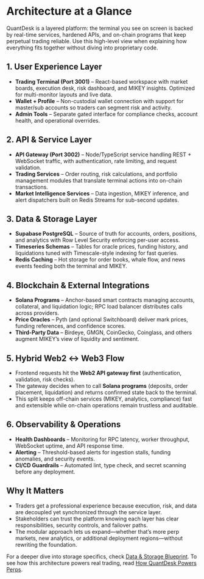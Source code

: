 # Architecture at a Glance

QuantDesk is a layered platform: the terminal you see on screen is backed by real-time services, hardened APIs, and on-chain programs that keep perpetual trading reliable. Use this high-level view when explaining how everything fits together without diving into proprietary code.

## 1. User Experience Layer

- **Trading Terminal (Port 3001)** – React-based workspace with market boards, execution desk, risk dashboard, and MIKEY insights. Optimized for multi-monitor layouts and live data.
- **Wallet + Profile** – Non-custodial wallet connection with support for master/sub accounts so traders can segment risk and activity.
- **Admin Tools** – Separate gated interface for compliance checks, account health, and operational overrides.

## 2. API & Service Layer

- **API Gateway (Port 3002)** – Node/TypeScript service handling REST + WebSocket traffic, with authentication, rate limiting, and request validation.
- **Trading Services** – Order routing, risk calculations, and portfolio management modules that translate terminal actions into on-chain transactions.
- **Market Intelligence Services** – Data ingestion, MIKEY inference, and alert dispatchers built on Redis Streams for sub-second updates.

## 3. Data & Storage Layer

- **Supabase PostgreSQL** – Source of truth for accounts, orders, positions, and analytics with Row Level Security enforcing per-user access.
- **Timeseries Schemas** – Tables for oracle prices, funding history, and liquidations tuned with Timescale-style indexing for fast queries.
- **Redis Caching** – Hot storage for order books, whale flow, and news events feeding both the terminal and MIKEY.

## 4. Blockchain & External Integrations

- **Solana Programs** – Anchor-based smart contracts managing accounts, collateral, and liquidation logic; RPC load balancer distributes calls across providers.
- **Price Oracles** – Pyth (and optional Switchboard) deliver mark prices, funding references, and confidence scores.
- **Third-Party Data** – Birdeye, GMGN, CoinGecko, Coinglass, and others augment MIKEY’s view of liquidity and sentiment.

## 5. Hybrid Web2 ↔ Web3 Flow

- Frontend requests hit the **Web2 API gateway first** (authentication, validation, risk checks).
- The gateway decides when to call **Solana programs** (deposits, order placement, liquidation) and returns confirmed state back to the terminal.
- This split keeps off-chain services (MIKEY, analytics, compliance) fast and extensible while on-chain operations remain trustless and auditable.

## 6. Observability & Operations

- **Health Dashboards** – Monitoring for RPC latency, worker throughput, WebSocket uptime, and API response time.
- **Alerting** – Threshold-based alerts for ingestion stalls, funding anomalies, and security events.
- **CI/CD Guardrails** – Automated lint, type check, and secret scanning before any deployment.

## Why It Matters

- Traders get a professional experience because execution, risk, and data are decoupled yet synchronized through the service layer.
- Stakeholders can trust the platform knowing each layer has clear responsibilities, security controls, and failover paths.
- The modular approach lets us expand—whether that’s more perp markets, new analytics, or additional deployment regions—without rewriting the foundation.

For a deeper dive into storage specifics, check [Data & Storage Blueprint](../security-trust/data-and-storage.md). To see how this architecture powers real trading, read [How QuantDesk Powers Perps](../trading-capabilities/how-quantdesk-powers-perps.md).
